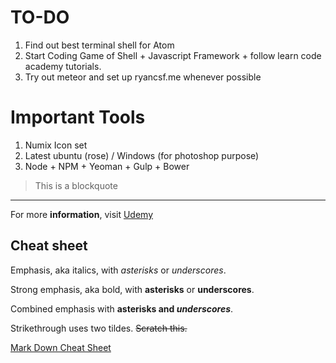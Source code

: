 # TO-DO
1. Find out best terminal shell for Atom
2. Start Coding Game of Shell + Javascript Framework + follow learn code academy tutorials.
3. Try out meteor and set up ryancsf.me whenever possible

# Important Tools
1. Numix Icon set
2. Latest ubuntu (rose) / Windows (for photoshop purpose)
3. Node + NPM + Yeoman + Gulp + Bower

> This is a blockquote

___________________________________

For more **information**, visit [Udemy](http://www.udemy.com "Udemy")

## Cheat sheet
Emphasis, aka italics, with *asterisks* or _underscores_.

Strong emphasis, aka bold, with **asterisks** or __underscores__.

Combined emphasis with **asterisks and _underscores_**.

Strikethrough uses two tildes. ~~Scratch this.~~

[Mark Down Cheat Sheet](https://github.com/adam-p/markdown-here/wiki/Markdown-Cheatsheet)
